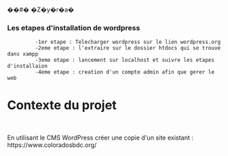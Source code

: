 ��#� �Z�y�r�a�




<h3> Les etapes d'installation de wordpress</h3>

             -1er etape : Telecharger wordpress sur le lien wordpress.org 
             -2eme etape : l'extraire sur le dossier htdocs qui se trouve dans xampp 
             -3eme etape : lancement sur localhost et suivre les etapes d'installaion 
             -4eme etape : creation d'un compte admin afin que gerer le web  
       
        
   <h1> Contexte du projet </h1>

​

<p>En utilisant le CMS WordPress créer une copie d'un site existant : https://www.coloradosbdc.org/ </p>
